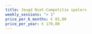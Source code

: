 ```yaml
---
title: Jeugd Niet-Competitie spelers
weekly_sessions: "> 1"
price_per_6_months: € 85,00
price_per_year: € 170,00
---
```


